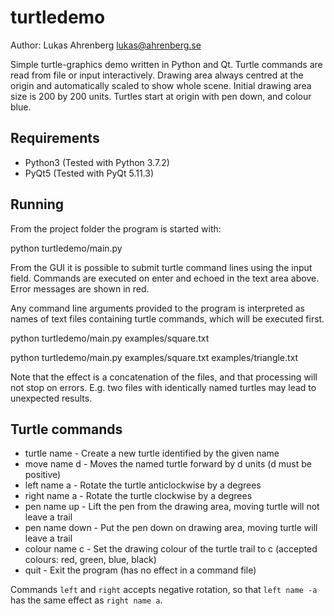 # turtledemo

Author: Lukas Ahrenberg <lukas@ahrenberg.se>

Simple turtle-graphics demo written in Python and Qt. Turtle commands are read from file or input interactively. Drawing area always centred at the origin and automatically scaled to show whole scene. Initial drawing area size is 200 by 200 units. Turtles start at origin with pen down, and colour blue.

## Requirements
- Python3 (Tested with Python 3.7.2)
- PyQt5 (Tested with PyQt 5.11.3)

## Running
From the project folder the program is started with:

   python turtledemo/main.py 

From the GUI it is possible to submit turtle command lines using the input field. Commands are executed on enter and echoed in the text area above. Error messages are shown in red.

Any command line arguments provided to the program is interpreted as names of text files containing turtle commands, which will be executed first.

   python turtledemo/main.py examples/square.txt

   python turtledemo/main.py examples/square.txt examples/triangle.txt

Note that the effect is a concatenation of the files, and that processing will not stop on errors. E.g. two files with identically named turtles may lead to unexpected results.

## Turtle commands

* turtle name - Create a new turtle identified by the given name
* move name d - Moves the named turtle forward by d units (d must be positive)
* left name a - Rotate the turtle anticlockwise by a degrees
* right name a - Rotate the turtle clockwise by a degrees
* pen name up - Lift the pen from the drawing area, moving turtle will not leave a trail
* pen name down - Put the pen down on drawing area, moving turtle will leave a trail
* colour name c - Set the drawing colour of the turtle trail to c (accepted colours: red, green, blue, black)
* quit - Exit the program (has no effect in a command file)

Commands `left` and `right` accepts negative rotation, so that `left name -a` has the same effect as `right name a`.